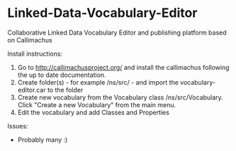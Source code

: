 Linked-Data-Vocabulary-Editor
================================

Collaborative Linked Data Vocabulary Editor and publishing platform based on Callimachus

Install instructions:

1. Go to http://callimachusproject.org/ and install the callimachus following the up to date documentation.
2. Create folder(s) - for example /ns/src/ - and import the vocabulary-editor.car to the folder
3. Create new vocabulary from the Vocabulary class /ns/src/Vocabulary. Click "Create a new Vocabulary" from the main menu.
4. Edit the vocabulary and add Classes and Properties

Issues:

* Probably many :)
